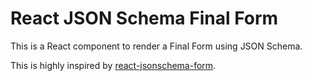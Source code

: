 # React JSON Schema Final Form

This is a React component to render a Final Form using JSON Schema.

This is highly inspired by
[react-jsonschema-form](https://github.com/rjsf-team/react-jsonschema-form).
